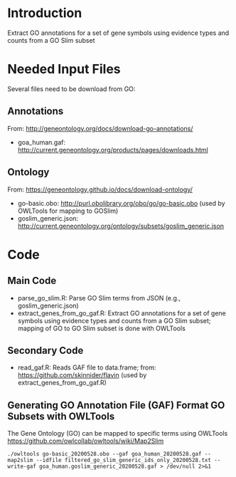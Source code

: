 # Introduction 

Extract GO annotations for a set of gene symbols using evidence types and counts from a GO Slim subset 

# Needed Input Files 

Several files need to be download from GO: 

## Annotations
From: http://geneontology.org/docs/download-go-annotations/

* goa_human.gaf: http://current.geneontology.org/products/pages/downloads.html

## Ontology

From: https://geneontology.github.io/docs/download-ontology/

* go-basic.obo: http://purl.obolibrary.org/obo/go/go-basic.obo (used by OWLTools for mapping to GOSlim)
* goslim_generic.json: http://current.geneontology.org/ontology/subsets/goslim_generic.json 

# Code 
## Main Code
* parse_go_slim.R: Parse GO Slim terms from JSON (e.g., goslim_generic.json)
* extract_genes_from_go_gaf.R: Extract GO annotations for a set of gene symbols using evidence types and counts from a GO Slim subset; mapping of GO to GO Slim subset is done with OWLTools 

## Secondary Code
* read_gaf.R: Reads GAF file to data.frame; from: https://github.com/skinnider/flavin (used by extract_genes_from_go_gaf.R)

## Generating GO Annotation File (GAF) Format GO Subsets with OWLTools

The Gene Ontology (GO) can be mapped to specific terms using OWLTools https://github.com/owlcollab/owltools/wiki/Map2Slim

```
./owltools go-basic_20200528.obo --gaf goa_human_20200528.gaf --map2slim --idfile filtered_go_slim_generic_ids_only_20200528.txt --write-gaf goa_human.goslim_generic_20200528.gaf > /dev/null 2>&1
```

